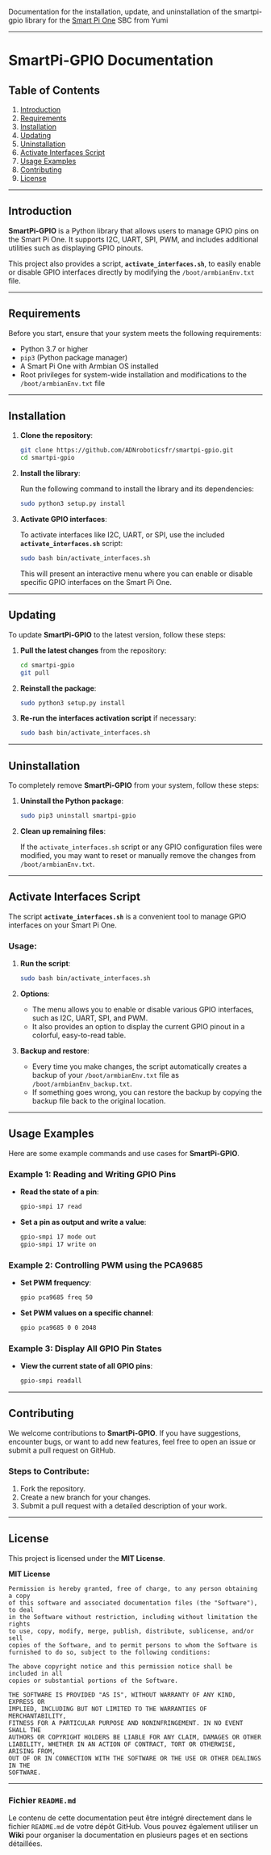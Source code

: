 Documentation for the installation, update, and uninstallation of the smartpi-gpio library for the [Smart Pi One](https://wanhao-europe.com/collections/yumi-smart-pi-nano-computer-diy/products/yumi-smart-pi-one-1g-ddr3-processeur-h3-allwinner) SBC from Yumi

---

# SmartPi-GPIO Documentation

## Table of Contents
1. [Introduction](#introduction)
2. [Requirements](#requirements)
3. [Installation](#installation)
4. [Updating](#updating)
5. [Uninstallation](#uninstallation)
6. [Activate Interfaces Script](#activate-interfaces-script)
7. [Usage Examples](#usage-examples)
8. [Contributing](#contributing)
9. [License](#license)

---

## Introduction
**SmartPi-GPIO** is a Python library that allows users to manage GPIO pins on the Smart Pi One. It supports I2C, UART, SPI, PWM, and includes additional utilities such as displaying GPIO pinouts.

This project also provides a script, **`activate_interfaces.sh`**, to easily enable or disable GPIO interfaces directly by modifying the `/boot/armbianEnv.txt` file.

---

## Requirements
Before you start, ensure that your system meets the following requirements:
- Python 3.7 or higher
- `pip3` (Python package manager)
- A Smart Pi One with Armbian OS installed
- Root privileges for system-wide installation and modifications to the `/boot/armbianEnv.txt` file

---

## Installation

1. **Clone the repository**:

   ```bash
   git clone https://github.com/ADNroboticsfr/smartpi-gpio.git
   cd smartpi-gpio
   ```

2. **Install the library**:

   Run the following command to install the library and its dependencies:
   ```bash
   sudo python3 setup.py install
   ```

3. **Activate GPIO interfaces**:

   To activate interfaces like I2C, UART, or SPI, use the included **`activate_interfaces.sh`** script:
   ```bash
   sudo bash bin/activate_interfaces.sh
   ```

   This will present an interactive menu where you can enable or disable specific GPIO interfaces on the Smart Pi One.

---

## Updating

To update **SmartPi-GPIO** to the latest version, follow these steps:

1. **Pull the latest changes** from the repository:
   ```bash
   cd smartpi-gpio
   git pull
   ```

2. **Reinstall the package**:
   ```bash
   sudo python3 setup.py install
   ```

3. **Re-run the interfaces activation script** if necessary:
   ```bash
   sudo bash bin/activate_interfaces.sh
   ```

---

## Uninstallation

To completely remove **SmartPi-GPIO** from your system, follow these steps:

1. **Uninstall the Python package**:
   ```bash
   sudo pip3 uninstall smartpi-gpio
   ```

2. **Clean up remaining files**:

   If the `activate_interfaces.sh` script or any GPIO configuration files were modified, you may want to reset or manually remove the changes from `/boot/armbianEnv.txt`.

---

## Activate Interfaces Script

The script **`activate_interfaces.sh`** is a convenient tool to manage GPIO interfaces on your Smart Pi One.

### Usage:

1. **Run the script**:
   ```bash
   sudo bash bin/activate_interfaces.sh
   ```

2. **Options**:
   - The menu allows you to enable or disable various GPIO interfaces, such as I2C, UART, SPI, and PWM.
   - It also provides an option to display the current GPIO pinout in a colorful, easy-to-read table.

3. **Backup and restore**:
   - Every time you make changes, the script automatically creates a backup of your `/boot/armbianEnv.txt` file as `/boot/armbianEnv_backup.txt`.
   - If something goes wrong, you can restore the backup by copying the backup file back to the original location.

---

## Usage Examples

Here are some example commands and use cases for **SmartPi-GPIO**.

### Example 1: Reading and Writing GPIO Pins

- **Read the state of a pin**:
  ```bash
  gpio-smpi 17 read
  ```

- **Set a pin as output and write a value**:
  ```bash
  gpio-smpi 17 mode out
  gpio-smpi 17 write on
  ```

### Example 2: Controlling PWM using the PCA9685

- **Set PWM frequency**:
  ```bash
  gpio pca9685 freq 50
  ```

- **Set PWM values on a specific channel**:
  ```bash
  gpio pca9685 0 0 2048
  ```

### Example 3: Display All GPIO Pin States

- **View the current state of all GPIO pins**:
  ```bash
  gpio-smpi readall
  ```

---

## Contributing

We welcome contributions to **SmartPi-GPIO**. If you have suggestions, encounter bugs, or want to add new features, feel free to open an issue or submit a pull request on GitHub.

### Steps to Contribute:
1. Fork the repository.
2. Create a new branch for your changes.
3. Submit a pull request with a detailed description of your work.

---

## License

This project is licensed under the **MIT License**.

**MIT License**

```
Permission is hereby granted, free of charge, to any person obtaining a copy
of this software and associated documentation files (the "Software"), to deal
in the Software without restriction, including without limitation the rights
to use, copy, modify, merge, publish, distribute, sublicense, and/or sell
copies of the Software, and to permit persons to whom the Software is
furnished to do so, subject to the following conditions:

The above copyright notice and this permission notice shall be included in all
copies or substantial portions of the Software.

THE SOFTWARE IS PROVIDED "AS IS", WITHOUT WARRANTY OF ANY KIND, EXPRESS OR
IMPLIED, INCLUDING BUT NOT LIMITED TO THE WARRANTIES OF MERCHANTABILITY,
FITNESS FOR A PARTICULAR PURPOSE AND NONINFRINGEMENT. IN NO EVENT SHALL THE
AUTHORS OR COPYRIGHT HOLDERS BE LIABLE FOR ANY CLAIM, DAMAGES OR OTHER
LIABILITY, WHETHER IN AN ACTION OF CONTRACT, TORT OR OTHERWISE, ARISING FROM,
OUT OF OR IN CONNECTION WITH THE SOFTWARE OR THE USE OR OTHER DEALINGS IN THE
SOFTWARE.
```

---

### Fichier `README.md`

Le contenu de cette documentation peut être intégré directement dans le fichier `README.md` de votre dépôt GitHub. Vous pouvez également utiliser un **Wiki** pour organiser la documentation en plusieurs pages et en sections détaillées.
